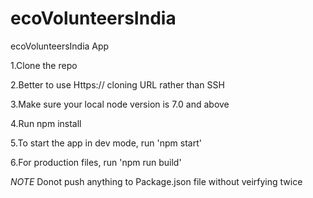 # ecoVolunteersIndia
ecoVolunteersIndia App

1.Clone the repo

2.Better to use Https:// cloning URL rather than SSH

3.Make sure your local node version is 7.0 and above

4.Run npm install

5.To start the app in dev mode, run 'npm start'

6.For production files, run 'npm run build'

*NOTE* Donot push anything to Package.json file without veirfying twice
